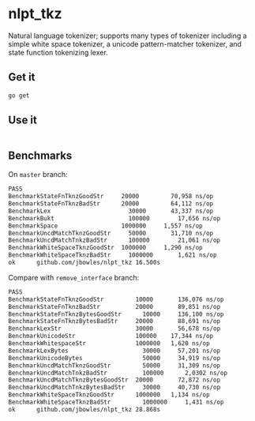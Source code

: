 # nlpt_tkz
Natural language tokenizer; supports many types of tokenizer including a simple white space tokenizer, a unicode pattern-matcher tokenizer, and state function tokenizing lexer.

## Get it

```sh
go get 
```

## Use it

```go
```

## Benchmarks
On `master` branch:

``` sh
PASS
BenchmarkStateFnTknzGoodStr	    20000	      70,958 ns/op
BenchmarkStateFnTknzBadStr	    20000	      64,112 ns/op
BenchmarkLex	                  30000	      43,337 ns/op
BenchmarkBukt	                  100000	    17,656 ns/op
BenchmarkSpace	                1000000	    1,557 ns/op
BenchmarkUncdMatchTknzGoodStr	  50000	      31,710 ns/op
BenchmarkUncdMatchTnkzBadStr	  100000	    21,061 ns/op
BenchmarkWhiteSpaceTknzGoodStr	1000000	    1,290 ns/op
BenchmarkWhiteSpaceTknzBadStr	  1000000	    1,621 ns/op
ok  	github.com/jbowles/nlpt_tkz	16.500s
```

Compare with `remove_interface` branch:

``` sh
PASS
BenchmarkStateFnTknzGoodStr	        10000	    136,076 ns/op
BenchmarkStateFnTknzBadStr	        20000	    89,851 ns/op
BenchmarkStateFnTknzBytesGoodStr	  10000	    136,100 ns/op
BenchmarkStateFnTknzBytesBadStr	    20000	    88,691 ns/op
BenchmarkLexStr	                    30000	    56,678 ns/op
BenchmarkUnicodeStr	                100000	  17,344 ns/op
BenchmarkWhitespaceStr	            1000000	  1,620 ns/op
BenchmarkLexBytes	                  30000	    57,201 ns/op
BenchmarkUnicodeBytes	              50000	    34,919 ns/op
BenchmarkUncdMatchTknzGoodStr	      50000	    31,309 ns/op
BenchmarkUncdMatchTnkzBadStr	      100000	  2,0302 ns/op
BenchmarkUncdMatchTknzBytesGoodStr  20000	    72,872 ns/op
BenchmarkUncdMatchTnkzBytesBadStr	  30000	    40,730 ns/op
BenchmarkWhiteSpaceTknzGoodStr	    1000000	  1,134 ns/op
BenchmarkWhiteSpaceTknzBadStr	      1000000	  1,431 ns/op
ok  	github.com/jbowles/nlpt_tkz	28.868s
```
